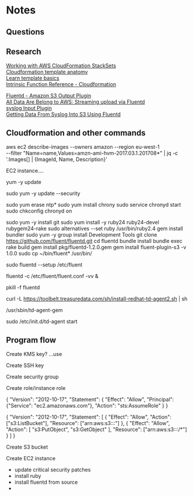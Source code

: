 # Notes

## Questions


## Research
[Working with AWS CloudFormation StackSets](https://docs.aws.amazon.com/AWSCloudFormation/latest/UserGuide/what-is-cfnstacksets.html)  
[Cloudformation template anatomy](https://docs.aws.amazon.com/AWSCloudFormation/latest/UserGuide/template-anatomy.html)  
[Learn template basics](https://docs.aws.amazon.com/AWSCloudFormation/latest/UserGuide/gettingstarted.templatebasics.html#gettingstarted.templatebasics.what)  
[Intrinsic Function Reference - Cloudformation](https://docs.aws.amazon.com/AWSCloudFormation/latest/UserGuide/intrinsic-function-reference.html)




[Fluentd - Amazon S3 Output Plugin](https://docs.fluentd.org/v0.12/articles/out_s3)  
[All Data Are Belong to AWS: Streaming upload via Fluentd](https://aws.amazon.com/blogs/aws/all-your-data-fluentd/)  
[syslog Input Plugin](https://docs.fluentd.org/v0.12/articles/in_syslog)  
[Getting Data From Syslog Into S3 Using Fluentd](https://docs.fluentd.org/v0.12/articles/recipe-syslog-to-s3)  


## Cloudformation and other commands
aws ec2 describe-images --owners amazon --region eu-west-1\
  --filter "Name=name,Values=amzn-ami-hvm-2017.03.1.201708*" |
   jq -c '.Images[] | {ImageId, Name, Description}'



EC2 instance....

yum -y update


sudo yum -y update --security

sudo yum erase ntp*
sudo yum install chrony
sudo service chronyd start
sudo chkconfig chronyd on

sudo yum -y install git
sudo yum install -y ruby24 ruby24-devel rubygem24-rake
sudo alternatives --set ruby /usr/bin/ruby2.4
gem install bundler
sudo yum -y group install Development Tools
git clone https://github.com/fluent/fluentd.git
cd fluentd
bundle install
bundle exec rake build
gem install pkg/fluentd-1.2.0.gem
gem install fluent-plugin-s3 -v 1.0.0
sudo cp ~/bin/fluent* /usr/bin/

sudo fluentd --setup /etc/fluent

fluentd -c /etc/fluent/fluent.conf -vv &

pkill -f fluentd


curl -L https://toolbelt.treasuredata.com/sh/install-redhat-td-agent2.sh | sh

/usr/sbin/td-agent-gem


sudo /etc/init.d/td-agent start





## Program flow


Create KMS key? ...use 

Create SSH key

Create security group

Create role/instance role

{
  "Version": "2012-10-17",
  "Statement": {
    "Effect": "Allow",
    "Principal": {"Service": "ec2.amazonaws.com"},
    "Action": "sts:AssumeRole"
  }
}

{
   "Version": "2012-10-17",
   "Statement": [
     {
       "Effect": "Allow",
       "Action": ["s3:ListBucket"],
       "Resource": ["arn:aws:s3:::<BUCKET-NAME>"]
     },
     {
       "Effect": "Allow",
       "Action": [
         "s3:PutObject",
         "s3:GetObject"
       ],
       "Resource": ["arn:aws:s3:::<BUCKET-NAME>/*"]
     }
   ]
 }




Create S3 bucket


Create EC2 instance
- update critical security patches
- install ruby
- install fluentd from source
- 
